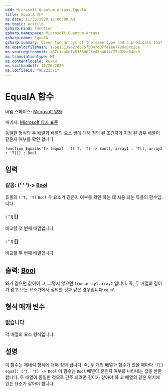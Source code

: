 ```yaml
---
uid: Microsoft.Quantum.Arrays.EqualA
title: EqualA 함수
ms.date: 11/25/2020 12:00:00 AM
ms.topic: article
qsharp.kind: function
qsharp.namespace: Microsoft.Quantum.Arrays
qsharp.name: EqualA
qsharp.summary: Given two arrays of the same type and a predicate that is defined for pairs of elements of the arrays, checks whether the arrays are equal.
ms.openlocfilehash: 176e15139a27d375fb047c07fa1ee778dc8cc2ce
ms.sourcegitcommit: a87c1aa8e7453360025e47ba614f25b02ea84ec3
ms.translationtype: MT
ms.contentlocale: ko-KR
ms.lasthandoff: 11/26/2020
ms.locfileid: "96221371"
---
```

# <a name="equala-function"></a>EqualA 함수

네임 스페이스: [Microsoft 양자](xref:Microsoft.Quantum.Arrays)

패키지: [Microsoft 양자 표준](https://nuget.org/packages/Microsoft.Quantum.Standard)


동일한 형식의 두 배열과 배열의 요소 쌍에 대해 정의 된 조건자가 지정 된 경우 배열이 같은지 여부를 확인 합니다.

```qsharp
function EqualA<'T> (equal : (('T, 'T) -> Bool), array1 : 'T[], array2 : 'T[]) : Bool
```


## <a name="input"></a>입력

### <a name="equal--tt---bool"></a>같음: (' ' ')-> [Bool](xref:microsoft.quantum.lang-ref.bool)

튜플의 `('T, 'T)` `Bool` 두 요소가 같은지 여부를 확인 하는 데 사용 되는 튜플의 함수입니다.


### <a name="array1--t"></a>: ' t []

비교할 첫 번째 배열입니다.


### <a name="array2--t"></a>: ' t []

비교할 두 번째 배열입니다.



## <a name="output--bool"></a>출력: [Bool](xref:microsoft.quantum.lang-ref.bool)

와가 같으면 값이이 고, 그렇지 않으면 `true` `array1` `array2` 입니다.
즉, 두 배열의 길이가 같고 모든 요소가에서 정의한 것과 같은 경우입니다 `equal` .

## <a name="type-parameters"></a>형식 매개 변수

### <a name="t"></a>없습니다

각 배열의 요소 형식입니다.

## <a name="remarks"></a>설명

이 함수는 제네릭 형식에 대해 정의 됩니다. 즉, 두 개의 배열과 함수가 있을 때마다 `'T[]` `equal: ('T, 'T) -> Bool` 이 함수는 `Bool` 배열이 같은지 여부를 나타내는 값을 반환 합니다.
두 배열이 동일한 것으로 간주 되려면 길이가 같아야 하 고 배열의 같은 위치에 있는 요소가 같아야 합니다.